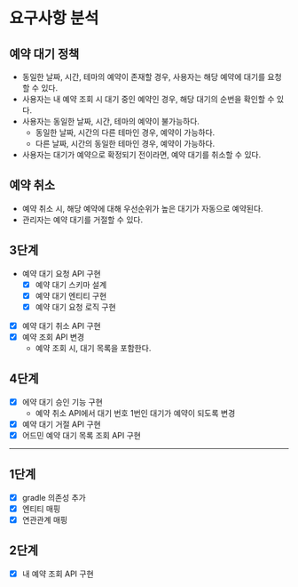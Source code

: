 # 요구사항 분석

## 예약 대기 정책

- 동일한 날짜, 시간, 테마의 예약이 존재할 경우, 사용자는 해당 예약에 대기를 요청할 수 있다.
- 사용자는 내 예약 조회 시 대기 중인 예약인 경우, 해당 대기의 순번을 확인할 수 있다.
- 사용자는 동일한 날짜, 시간, 테마의 예약이 불가능하다.
  - 동일한 날짜, 시간의 다른 테마인 경우, 예약이 가능하다.
  - 다른 날짜, 시간의 동일한 테마인 경우, 예약이 가능하다.
- 사용자는 대기가 예약으로 확정되기 전이라면, 예약 대기를 취소할 수 있다.

## 예약 취소
- 예약 취소 시, 해당 예약에 대해 우선순위가 높은 대기가 자동으로 예약된다.
- 관리자는 예약 대기를 거절할 수 있다.

## 3단계
- 예약 대기 요청 API 구현
  - [x] 예약 대기 스키마 설계
  - [x] 예약 대기 엔티티 구현
  - [x] 예약 대기 요청 로직 구현
- [x] 예약 대기 취소 API 구현 
- [x] 예약 조회 API 변경
  - 예약 조회 시, 대기 목록을 포함한다.

## 4단계
- [x] 에약 대기 승인 기능 구현
  - 예약 취소 API에서 대기 번호 1번인 대기가 예약이 되도록 변경
- [x] 예약 대기 거절 API 구현
- [x] 어드민 예약 대기 목록 조회 API 구현
 
---
## 1단계
- [x] gradle 의존성 추가
- [x] 엔티티 매핑
- [x] 연관관계 매핑

## 2단계
- [x] 내 예약 조회 API 구현
